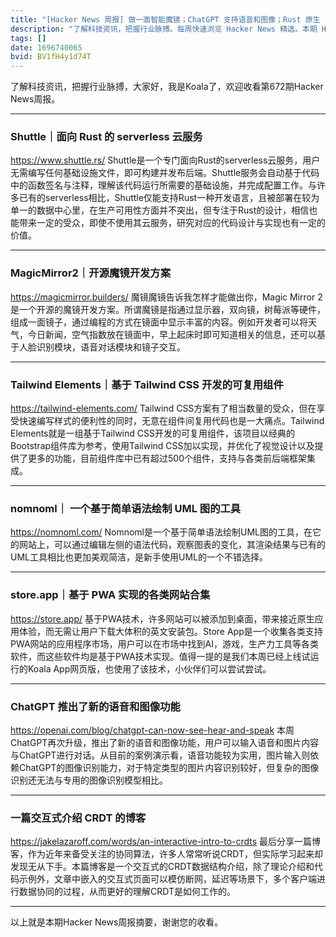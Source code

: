 ```yaml
---
title: "[Hacker News 周报] 做一面智能魔镜；ChatGPT 支持语音和图像；Rust 原生 serverless 服务"
description: "了解科技资讯，把握行业脉搏。每周快速浏览 Hacker News 精选。本期 Hacker Newsletter 地址：https://mailchi.mp/hackernewsletter/672"
tags: []
date: 1696740065
bvid: BV1fH4y1d74T
---
```

了解科技资讯，把握行业脉搏，大家好，我是Koala了，欢迎收看第672期Hacker News周报。

---

### Shuttle｜面向 Rust 的 serverless 云服务
https://www.shuttle.rs/
Shuttle是一个专门面向Rust的serverless云服务，用户无需编写任何基础设施文件，即可构建并发布后端。Shuttle服务会自动基于代码中的函数签名与注释，理解该代码运行所需要的基础设施，并完成配置工作。与许多已有的serverless相比，Shuttle仅能支持Rust一种开发语言，且被部署在较为单一的数据中心里，在生产可用性方面并不突出，但专注于Rust的设计，相信也能带来一定的受众，即使不使用其云服务，研究对应的代码设计与实现也有一定的价值。

---

### MagicMirror2｜开源魔镜开发方案
https://magicmirror.builders/
魔镜魔镜告诉我怎样才能做出你，Magic Mirror 2是一个开源的魔镜开发方案。所谓魔镜是指通过显示器，双向镜，树莓派等硬件，组成一面镜子，通过编程的方式在镜面中显示丰富的内容。例如开发者可以将天气，今日新闻，空气指数放在镜面中，早上起床时即可知道相关的信息，还可以基于人脸识别模块，语音对话模块和镜子交互。

---

### Tailwind Elements｜基于 Tailwind CSS 开发的可复用组件
https://tailwind-elements.com/
Tailwind CSS方案有了相当数量的受众，但在享受快速编写样式的便利性的同时，无意在组件间复用代码也是一大痛点。Tailwind Elements就是一组基于Tailwind CSS开发的可复用组件，该项目以经典的Bootstrap组件库为参考，使用Tailwind CSS加以实现，并优化了视觉设计以及提供了更多的功能，目前组件库中已有超过500个组件，支持与各类前后端框架集成。

---

### nomnoml｜ 一个基于简单语法绘制 UML 图的工具
https://nomnoml.com/
Nomnoml是一个基于简单语法绘制UML图的工具，在它的网站上，可以通过编辑左侧的语法代码，观察图表的变化，其渲染结果与已有的UML工具相比也更加美观简洁，是新手使用UML的一个不错选择。

---

### store.app｜基于 PWA 实现的各类网站合集
https://store.app/
基于PWA技术，许多网站可以被添加到桌面，带来接近原生应用体验，而无需让用户下载大体积的英文安装包。Store App是一个收集各类支持PWA网站的应用程序市场，用户可以在市场中找到AI，游戏，生产力工具等各类软件，而这些软件均是基于PWA技术实现。值得一提的是我们本周已经上线试运行的Koala App网页版，也使用了该技术，小伙伴们可以尝试尝试。

---

### ChatGPT 推出了新的语音和图像功能
https://openai.com/blog/chatgpt-can-now-see-hear-and-speak
本周ChatGPT再次升级，推出了新的语音和图像功能，用户可以输入语音和图片内容与ChatGPT进行对话。从目前的案例演示看，语音功能较为实用，图片输入则依赖ChatGPT的图像识别能力，对于特定类型的图片内容识别较好，但复杂的图像识别还无法与专用的图像识别模型相比。

---

### 一篇交互式介绍 CRDT 的博客
https://jakelazaroff.com/words/an-interactive-intro-to-crdts
最后分享一篇博客，作为近年来备受关注的协同算法，许多人常常听说CRDT，但实际学习起来却发现无从下手。本篇博客是一个交互式的CRDT数据结构介绍，除了理论介绍和代码示例外，文章中嵌入的交互式页面可以模仿断网，延迟等场景下，多个客户端进行数据协同的过程，从而更好的理解CRDT是如何工作的。

---

以上就是本期Hacker News周报摘要，谢谢您的收看。

